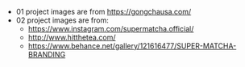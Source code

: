 * 01 project images are from https://gongchausa.com/
* 02 project images are from:
  * https://www.instagram.com/supermatcha.official/
  * http://www.hitthetea.com/
  * https://www.behance.net/gallery/121616477/SUPER-MATCHA-BRANDING

